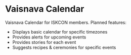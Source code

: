 # Vaisnava Calendar

Vaisnava Calendar for ISKCON members.
Planned features:

- Displays basic calendar for specific timezones
- Provides alerts for upcoming events
- Provides stories for each event
- Suggests recipes & ceremonies for specific events
